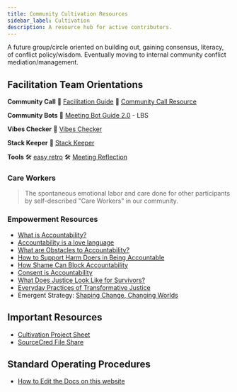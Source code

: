 ```yaml
---
title: Community Cultivation Resources
sidebar_label: Cultivation
description: A resource hub for active contributors.
---
```

A future group/circle oriented on building out, gaining consensus, literacy, of conflict policy/wisdom. Eventually moving to internal community conflict mediation/management.

## Facilitation Team Orientations

**Community Call**
📝 [Facilitation Guide](https://docs.google.com/document/d/1N6EHD8MZAegHrojNXsEPJuTY7RRCVg_dBSHrtVjVOAQ/edit?usp=sharing)
📝 [Community Call Resource](https://roamresearch.com/#/app/SourceCred/page/F2TN61FYN)

**Community Bots**
📝 [Meeting Bot Guide 2.0](https://docs.google.com/document/d/1CXRz9RpiLNIa9BEtTqjlsd_Zt26KzJ9-olvRwqIctW0/edit?usp=sharing) - LBS

**Vibes Checker**
🎥 [Vibes Checker](https://zoom.us/rec/share/DvRexpOs497qTJSxf2ssh7yA_Qvmx4iYXQs7RVRHYUsTtWMqTX3EzMmJrwYVhPbz.wbbG4Q_Xs-3Xkp_W?startTime=1620249571000)

**Stack Keeper**
🎥 [Stack Keeper](https://drive.google.com/drive/u/1/folders/1oSyF_0W9UPMIl8vw0xVjPktR_t_Ej9f2)

**Tools**
🛠️ [easy retro](https://easyretro.io/dashboard)
🛠️ [Meeting Reflection](https://miro.com/app/board/o9J_lump5Pw=/)

### Care Workers

> The spontaneous emotional labor and care done for other participants by self-described "Care Workers" in our community.

### Empowerment Resources

* [What is Accountability?](https://www.youtube.com/watch?v=QZuJ55iGI14)
* [Accountability is a love language](https://www.youtube.com/watch?v=zVJgy-uGyw4)
* [What are Obstacles to Accountability?](https://www.youtube.com/watch?v=tRhoaRlyeq8)
* [How to Support Harm Doers in Being Accountable](https://www.youtube.com/watch?v=AhANo6wzBAA)
* [How Shame Can Block Accountability](https://www.youtube.com/watch?v=58nAd6gDZKA)
* [Consent is Accountability](https://www.youtube.com/watch?v=ibFFQsNGK9Q)
* [What Does Justice Look Like for Survivors?](https://www.youtube.com/watch?v=-YiN9ANo85c)
* [Everyday Practices of Transformative Justice](https://www.youtube.com/watch?v=F-UE8wwXEtc)
* Emergent Strategy: [Shaping Change, Changing Worlds](https://www.youtube.com/watch?v=h-sCy8SzvHY)

## Important Resources

* [Cultivation Project Sheet](https://docs.google.com/spreadsheets/d/1tEXql34BcB34KuOoeTD8C-opmnFSYji7tDkt-_UcdkM/edit#gid=1152703281)
* [SourceCred File Share](https://drive.google.com/drive/folders/1h62yqrl8gCcel1PzuM14_MTuNQdxG0KC)

## Standard Operating Procedures

* [How to Edit the Docs on this website](https://roamresearch.com/#/app/SourceCred/page/gUykKZsQq)